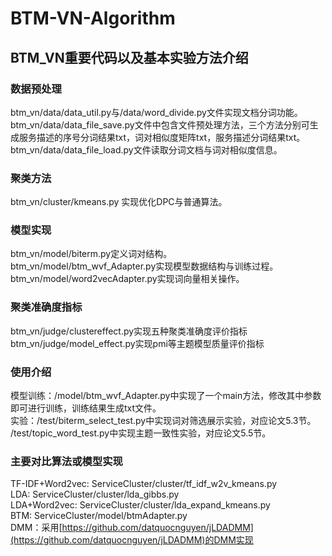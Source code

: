 # BTM-VN-Algorithm
## BTM_VN重要代码以及基本实验方法介绍
### 数据预处理
btm_vn/data/data_util.py与/data/word_divide.py文件实现文档分词功能。</br>
btm_vn/data/data_file_save.py文件中包含文件预处理方法，三个方法分别可生成服务描述的序号分词结果txt，词对相似度矩阵txt，服务描述分词结果txt。</br>
btm_vn/data/data_file_load.py文件读取分词文档与词对相似度信息。</br>

### 聚类方法
btm_vn/cluster/kmeans.py 实现优化DPC与普通算法。</br>

### 模型实现
btm_vn/model/biterm.py定义词对结构。</br>
btm_vn/model/btm_wvf_Adapter.py实现模型数据结构与训练过程。</br>
btm_vn/model/word2vecAdapter.py实现词向量相关操作。</br>

### 聚类准确度指标
btm_vn/judge/clustereffect.py实现五种聚类准确度评价指标</br>
btm_vn/judge/model_effect.py实现pmi等主题模型质量评价指标</br>

### 使用介绍
模型训练：/model/btm_wvf_Adapter.py中实现了一个main方法，修改其中参数即可进行训练，训练结果生成txt文件。</br>
实验：/test/biterm_select_test.py中实现词对筛选展示实验，对应论文5.3节。</br>
/test/topic_word_test.py中实现主题一致性实验，对应论文5.5节。</br>

### 主要对比算法或模型实现
TF-IDF+Word2vec: ServiceCluster/cluster/tf_idf_w2v_kmeans.py</br>
LDA: ServiceCluster/cluster/lda_gibbs.py</br>
LDA+Word2vec: ServiceCluster/cluster/lda_expand_kmeans.py</br>
BTM: ServiceCluster/model/btmAdapter.py</br>
DMM：采用[https://github.com/datquocnguyen/jLDADMM](https://github.com/datquocnguyen/jLDADMM)的DMM实现
